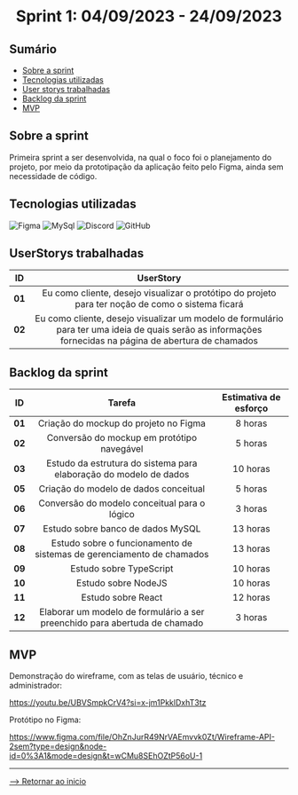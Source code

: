 <h1 align="center">Sprint 1: 04/09/2023 - 24/09/2023</h1>

## Sumário

- [Sobre a sprint](#Sobre-a-sprint)
- [Tecnologias utilizadas](#Tecnologias-utilizadas)
- [User storys trabalhadas](#UserStorys-trabalhadas)
- [Backlog da sprint](#Backlog-da-sprint)
- [MVP](#MVP)


## Sobre a sprint

 Primeira sprint a ser desenvolvida, na qual o foco foi o planejamento do projeto, por meio da prototipação da aplicação feito pelo Figma, ainda sem necessidade de código.

## Tecnologias utilizadas

<span id="tecnologias">
<img src="https://img.shields.io/badge/Figma-CED4DA?style=opensans&logo=figma&logoColor=white&color=blue" alt="Figma" />
<img src="https://img.shields.io/badge/MySql%20-%20black?style=opensans&logo=mysql&logoColor=white&color=blue" alt ="MySql" />
<img src="https://img.shields.io/badge/Discord-CED4DA?opensans&logo=discord&logoColor=white&color=blue" alt="Discord" /> 
<img src="https://img.shields.io/badge/GitHub-CED4DA?opensans&logo=github&logoColor=whitek&color=blue" alt="GitHub" />

## UserStorys trabalhadas

 ID | UserStory |
|:--------------:  | :----------:|
| **01** | Eu como cliente, desejo visualizar o protótipo do projeto para ter noção de como o sistema ficará |
| **02** | Eu como cliente, desejo visualizar um modelo de formulário para ter uma ideia de quais serão as informações fornecidas na página de abertura de chamados |   

## Backlog da sprint

 ID | Tarefa | Estimativa de esforço |
|:--------------:  | :----------: |:--------------:|
| **01** | Criação do mockup do projeto no Figma | 8 horas |
| **02** | Conversão do mockup em protótipo navegável | 5 horas |   
| **03** | Estudo da estrutura do sistema para elaboração do modelo de dados | 10 horas |   
| **05** | Criação do modelo de dados conceitual | 5 horas |  
| **06** | Conversão do modelo conceitual para o lógico | 3 horas | 
| **07** | Estudo sobre banco de dados MySQL | 13 horas | 
| **08** | Estudo sobre o funcionamento de sistemas de gerenciamento de chamados | 13 horas |
| **09** | Estudo sobre TypeScript | 10 horas | 
| **10** | Estudo sobre NodeJS | 10 horas |
| **11** | Estudo sobre React | 12 horas | 
| **12** | Elaborar um modelo de formulário a ser preenchido para abertuda de chamado | 3 horas | 


## MVP

Demonstração do wireframe, com as telas de usuário, técnico e administrador:

https://youtu.be/UBVSmpkCrV4?si=x-jm1PkklDxhT3tz

Protótipo no Figma:

https://www.figma.com/file/OhZnJurR49NrVAEmvvk0Zt/Wireframe-API-2sem?type=design&node-id=0%3A1&mode=design&t=wCMu8SEhOZtP56oU-1

<hr>

[--> Retornar ao inicio](#Sumário)
